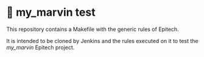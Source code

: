 # 🤖 my_marvin test

This repository contains a Makefile with the generic rules of Epitech.

It is intended to be cloned by Jenkins and the rules executed on it to test the *my_marvin* Epitech project.
